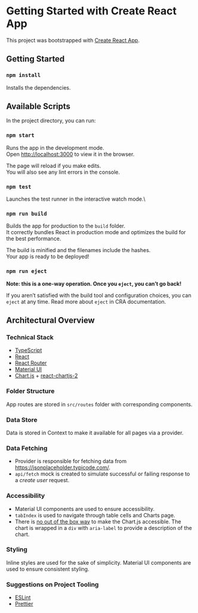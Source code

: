 # Getting Started with Create React App

This project was bootstrapped with [Create React App](https://github.com/facebook/create-react-app).

## Getting Started

### `npm install`

Installs the dependencies.

## Available Scripts

In the project directory, you can run:

### `npm start`

Runs the app in the development mode.\
Open [http://localhost:3000](http://localhost:3000) to view it in the browser.

The page will reload if you make edits.\
You will also see any lint errors in the console.

### `npm test`

Launches the test runner in the interactive watch mode.\

### `npm run build`

Builds the app for production to the `build` folder.\
It correctly bundles React in production mode and optimizes the build for the best performance.

The build is minified and the filenames include the hashes.\
Your app is ready to be deployed!

### `npm run eject`

**Note: this is a one-way operation. Once you `eject`, you can’t go back!**

If you aren’t satisfied with the build tool and configuration choices, you can `eject` at any time. Read more about `eject` in CRA documentation.

## Architectural Overview 

### Technical Stack

- [TypeScript](https://www.typescriptlang.org/)
- [React](https://react.dev/)
- [React Router](https://reactrouter.com/)
- [Material UI](https://mui.com/material-ui/)
- [Chart.js](https://www.chartjs.org/) + [react-chartjs-2](https://github.com/reactchartjs/react-chartjs-2)

### Folder Structure

App routes are stored in `src/routes` folder with corresponding components.

### Data Store

Data is stored in Context to make it available for all pages via a provider.

### Data Fetching

- Provider is responsible for fetching data from https://jsonplaceholder.typicode.com/.
- `api/fetch` mock is created to simulate successful or failing response to a *create user* request.

### Accessibility

- Material UI components are used to ensure accessibility.
- `tabIndex` is used to navigate through table cells and Charts page.
- There is [no out of the box way](https://www.chartjs.org/docs/latest/general/accessibility.html) to make the Chart.js accessible. The chart is wrapped in a `div` with `aria-label` to provide a description of the chart.

### Styling

Inline styles are used for the sake of simplicity. Material UI components are used to ensure consistent styling.

### Suggestions on Project Tooling

- [ESLint](https://eslint.org/)
- [Prettier](https://prettier.io/)



